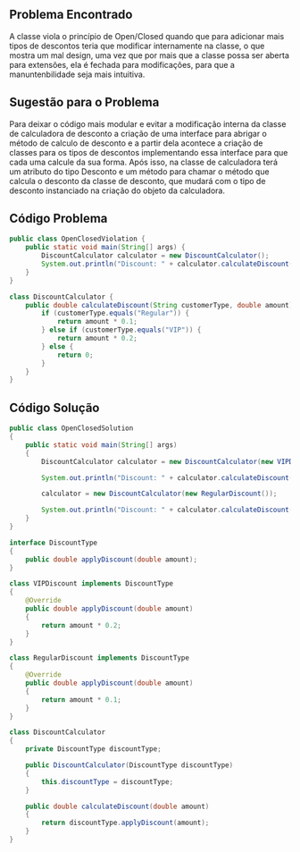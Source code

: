 ## Problema Encontrado
A classe viola o princípio de Open/Closed quando que para adicionar mais tipos de descontos teria que modificar internamente na classe, o que mostra um mal design, uma vez que por mais que a classe possa ser aberta para extensões, ela é fechada para modificações, para que a manuntenbilidade seja mais intuitiva.
## Sugestão para o Problema
Para deixar o código mais modular e evitar a modificação interna da classe de calculadora de desconto a criação de uma interface para abrigar o método de calculo de desconto e a partir dela acontece a criação de classes para os tipos de descontos implementando essa interface para que cada uma calcule da sua forma. Após isso, na classe de calculadora terá um atributo do tipo Desconto e um método para chamar o método que calcula o desconto da classe de desconto, que mudará com o tipo de desconto instanciado na criação do objeto da calculadora.
## Código Problema
```java
public class OpenClosedViolation {
    public static void main(String[] args) {
        DiscountCalculator calculator = new DiscountCalculator();
        System.out.println("Discount: " + calculator.calculateDiscount("VIP", 200));
    }
}

class DiscountCalculator {
    public double calculateDiscount(String customerType, double amount) {
        if (customerType.equals("Regular")) {
            return amount * 0.1;
        } else if (customerType.equals("VIP")) {
            return amount * 0.2;
        } else {
            return 0;
        }
    }
}
```
## Código Solução
```java
public class OpenClosedSolution
{
    public static void main(String[] args)
    {
        DiscountCalculator calculator = new DiscountCalculator(new VIPDiscount());

        System.out.println("Discount: " + calculator.calculateDiscount(200));

        calculator = new DiscountCalculator(new RegularDiscount());

        System.out.println("Discount: " + calculator.calculateDiscount(200));
    }
}

interface DiscountType
{
    public double applyDiscount(double amount);
}

class VIPDiscount implements DiscountType
{
    @Override
    public double applyDiscount(double amount)
    {
        return amount * 0.2;
    }
}

class RegularDiscount implements DiscountType
{
    @Override
    public double applyDiscount(double amount)
    {
        return amount * 0.1;
    }
}

class DiscountCalculator
{
    private DiscountType discountType;

    public DiscountCalculator(DiscountType discountType)
    {
        this.discountType = discountType;
    }

    public double calculateDiscount(double amount)
    {
        return discountType.applyDiscount(amount);
    }
}
```
